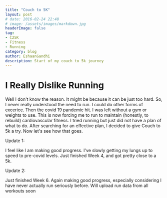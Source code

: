 ```yaml
---
title: "Couch to 5K"
layout: post
# date: 2016-02-24 22:48
# image: /assets/images/markdown.jpg
headerImage: false
tag:
- C25K
- Fitness
- Running
category: blog
author: EshaanGandhi
description: Start of my couch to 5k journey
---
```


# I Really Dislike Running

Well I don't know the reason. It might be because it can be just too hard. So, I never really understood the need to run. I could do other forms of excerice. Then the covid 19 pandemic hit. I was left without a gym or weights to use. This is now forcing me to run to maintain (honestly, to rebuild) cardiovascular fitness. I tried running but just did not have a plan of what to do. After searching for an effective plan, I decided to give Couch to 5k a try. Now let's see how that goes. 

Update 1: 

I feel like I am making good progress. I've slowly getting my lungs up to speed to pre-covid levels. Just finished Week 4, and got pretty close to a 5k.

Update 2:

Just finished Week 6. Again making good progress, especially considering I have never actually run seriously before. Will upload run data from all workouts soon
